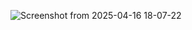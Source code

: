 ![Screenshot from 2025-04-16 18-07-22](https://github.com/user-attachments/assets/e384d35a-1acf-4c19-ab73-417aa11f7796)
